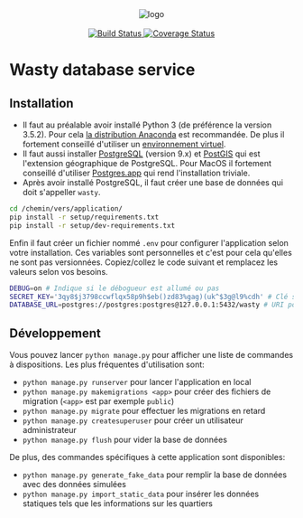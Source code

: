 <div>
  <div align="center">
    <img src="https://docs.google.com/drawings/d/1CgBwaB4JOsYyUhqR1e9pPE5AdyEgIksgAIh_EIVtfsg/pub?w=476&h=230" alt="logo"/>
  </div>
  <br/>
  <div align="center">
    <a href="https://travis-ci.org/cmisid/WastyDB">
      <img src="https://travis-ci.org/cmisid/WastyDB.svg?branch=master&style=flat-square" alt="Build Status"/>
    </a>
    <a href="https://coveralls.io/github/MaxHalford/Prince?branch=master">
      <img src="https://coveralls.io/repos/github/MaxHalford/Prince/badge.svg?branch=master&style=flat-square" alt="Coverage Status"/>
    </a>
  </div>
<div>

# Wasty database service

## Installation

- Il faut au préalable avoir installé Python 3 (de préférence la version 3.5.2). Pour cela [la distribution Anaconda](https://www.continuum.io/downloads) est recommandée. De plus il fortement conseillé d'utiliser un [environnement virtuel](http://conda.pydata.org/docs/using/envs.html).
- Il faut aussi installer [PostgreSQL](https://djangogirls.gitbooks.io/django-girls-tutorial-extensions/content/optional_postgresql_installation/) (version 9.x) et [PostGIS](https://docs.djangoproject.com/en/1.7/ref/contrib/gis/install/postgis/) qui est l'extension géographique de PostgreSQL. Pour MacOS il fortement conseillé d'utiliser [Postgres.app](http://postgresapp.com/) qui rend l'installation triviale.
- Après avoir installé PostgreSQL, il faut créer une base de données qui doit s'appeller `wasty`.

```sh
cd /chemin/vers/application/
pip install -r setup/requirements.txt
pip install -r setup/dev-requirements.txt
```

Enfin il faut créer un fichier nommé `.env` pour configurer l'application selon votre installation. Ces variables sont personnelles et c'est pour cela qu'elles ne sont pas versionnées. Copiez/collez le code suivant et remplacez les valeurs selon vos besoins.

```sh
DEBUG=on # Indique si le débogueur est allumé ou pas
SECRET_KEY='3qy8$j3798ccwflqx58p9h$eb()zd83%gag)(uk^$3g@l9%cdh' # Clé secrète
DATABASE_URL=postgres://postgres:postgres@127.0.0.1:5432/wasty # URI pointant vers la base de données
```

## Développement

Vous pouvez lancer `python manage.py` pour afficher une liste de commandes à dispositions. Les plus fréquentes d'utilisation sont:

- `python manage.py runserver` pour lancer l'application en local
- `python manage.py makemigrations <app>` pour créer des fichiers de migration (`<app>` est par exemple `public`)
- `python manage.py migrate` pour effectuer les migrations en retard
- `python manage.py createsuperuser` pour créer un utilisateur administrateur
- `python manage.py flush` pour vider la base de données

De plus, des commandes spécifiques à cette application sont disponibles:

- `python manage.py generate_fake_data` pour remplir la base de données avec des données simulées
- `python manage.py import_static_data` pour insérer les données statiques tels que les informations sur les quartiers
